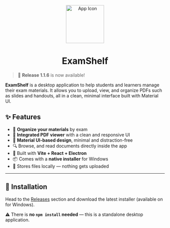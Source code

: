<p align="center">
  <img src="https://github.com/user-attachments/assets/13ec4f90-63f7-4de0-af76-355649fadc9c" alt="App Icon" width="120" />
</p>
<h1 align="center">ExamShelf</h1>

>🎉 **Release 1.1.6** is now available! 

**ExamShelf** is a desktop application to help students and learners manage their exam materials. It allows you to upload, view, and organize PDFs such as slides and handouts, all in a clean, minimal interface built with Material UI.

## ✨ Features

- 📁 **Organize your materials** by exam
- 📄 **Integrated PDF viewer** with a clean and responsive UI
- 🌙 **Material UI-based design**, minimal and distraction-free
- 🔍 Browse, and read documents directly inside the app
- 🧩 Built with **Vite + React + Electron**
- 📦 Comes with a **native installer** for Windows
- 🧷 Stores files locally — nothing gets uploaded

---

## 🚀 Installation

Head to the [Releases](https://github.com/nothowstorygoes/ExamShelf/releases) section and download the latest installer (available on for Windows).

⚠️ There is **no `npm install` needed** — this is a standalone desktop application.

